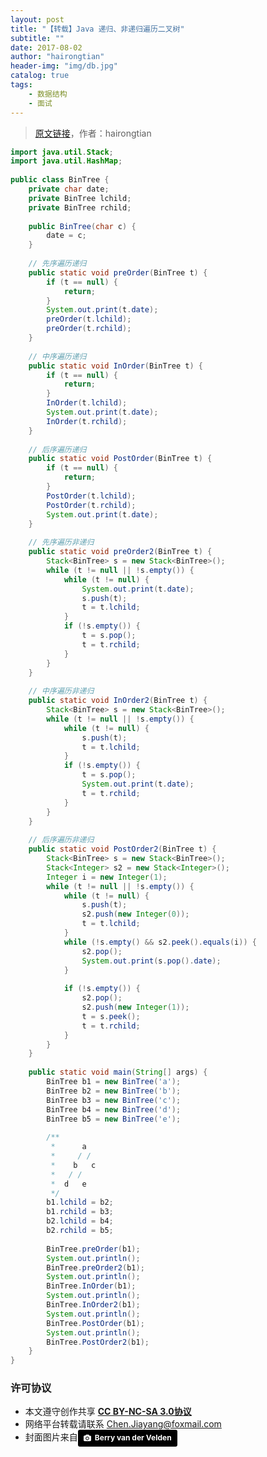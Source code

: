```yaml
---
layout: post
title: "【转载】Java 递归、非递归遍历二叉树"
subtitle: ""
date: 2017-08-02
author: "hairongtian"
header-img: "img/db.jpg"
catalog: true
tags: 
    - 数据结构
    - 面试
---
```


> [原文链接](http://blog.csdn.net/hairongtian/article/details/7930937)，作者：hairongtian

```java
import java.util.Stack;    
import java.util.HashMap;    
    
public class BinTree {    
    private char date;    
    private BinTree lchild;    
    private BinTree rchild;    
    
    public BinTree(char c) {    
        date = c;    
    }    
    
    // 先序遍历递归     
    public static void preOrder(BinTree t) {    
        if (t == null) {    
            return;    
        }    
        System.out.print(t.date);    
        preOrder(t.lchild);    
        preOrder(t.rchild);    
    }    
    
    // 中序遍历递归     
    public static void InOrder(BinTree t) {    
        if (t == null) {    
            return;    
        }    
        InOrder(t.lchild);    
        System.out.print(t.date);    
        InOrder(t.rchild);    
    }    
    
    // 后序遍历递归     
    public static void PostOrder(BinTree t) {    
        if (t == null) {    
            return;    
        }    
        PostOrder(t.lchild);    
        PostOrder(t.rchild);    
        System.out.print(t.date);    
    }    
    
    // 先序遍历非递归     
    public static void preOrder2(BinTree t) {    
        Stack<BinTree> s = new Stack<BinTree>();    
        while (t != null || !s.empty()) {    
            while (t != null) {    
                System.out.print(t.date);    
                s.push(t);    
                t = t.lchild;    
            }    
            if (!s.empty()) {    
                t = s.pop();    
                t = t.rchild;    
            }    
        }    
    }    
    
    // 中序遍历非递归     
    public static void InOrder2(BinTree t) {    
        Stack<BinTree> s = new Stack<BinTree>();    
        while (t != null || !s.empty()) {    
            while (t != null) {    
                s.push(t);    
                t = t.lchild;    
            }    
            if (!s.empty()) {    
                t = s.pop();    
                System.out.print(t.date);    
                t = t.rchild;    
            }    
        }    
    }    
    
    // 后序遍历非递归     
    public static void PostOrder2(BinTree t) {    
        Stack<BinTree> s = new Stack<BinTree>();    
        Stack<Integer> s2 = new Stack<Integer>();    
        Integer i = new Integer(1);    
        while (t != null || !s.empty()) {    
            while (t != null) {    
                s.push(t);    
                s2.push(new Integer(0));    
                t = t.lchild;    
            }    
            while (!s.empty() && s2.peek().equals(i)) {    
                s2.pop();    
                System.out.print(s.pop().date);    
            }    
    
            if (!s.empty()) {    
                s2.pop();    
                s2.push(new Integer(1));    
                t = s.peek();    
                t = t.rchild;    
            }    
        }    
    }    
    
    public static void main(String[] args) {    
        BinTree b1 = new BinTree('a');    
        BinTree b2 = new BinTree('b');    
        BinTree b3 = new BinTree('c');    
        BinTree b4 = new BinTree('d');    
        BinTree b5 = new BinTree('e');    
    
        /**  
         *      a   
         *     / /  
         *    b   c  
         *   / /  
         *  d   e  
         */    
        b1.lchild = b2;    
        b1.rchild = b3;    
        b2.lchild = b4;    
        b2.rchild = b5;    
    
        BinTree.preOrder(b1);    
        System.out.println();    
        BinTree.preOrder2(b1);    
        System.out.println();    
        BinTree.InOrder(b1);    
        System.out.println();    
        BinTree.InOrder2(b1);    
        System.out.println();    
        BinTree.PostOrder(b1);    
        System.out.println();    
        BinTree.PostOrder2(b1);    
    }    
}
```

### 许可协议
* 本文遵守创作共享 <a href="https://creativecommons.org/licenses/by-nc-sa/3.0/cn/" target="_blank"><b>CC BY-NC-SA 3.0协议</b></a>
* 网络平台转载请联系 Chen.Jiayang@foxmail.com
* 封面图片来自<a style="background-color:black;color:white;text-decoration:none;padding:4px 6px;font-family:-apple-system, BlinkMacSystemFont, &quot;San Francisco&quot;, &quot;Helvetica Neue&quot;, Helvetica, Ubuntu, Roboto, Noto, &quot;Segoe UI&quot;, Arial, sans-serif;font-size:12px;font-weight:bold;line-height:1.2;display:inline-block;border-radius:3px;" href="http://unsplash.com/@berry807?utm_medium=referral&amp;utm_campaign=photographer-credit&amp;utm_content=creditBadge" target="_blank" rel="noopener noreferrer" title="Download free do whatever you want high-resolution photos from Berry van der Velden"><span style="display:inline-block;padding:2px 3px;"><svg xmlns="http://www.w3.org/2000/svg" style="height:12px;width:auto;position:relative;vertical-align:middle;top:-1px;fill:white;" viewBox="0 0 32 32"><title></title><path d="M20.8 18.1c0 2.7-2.2 4.8-4.8 4.8s-4.8-2.1-4.8-4.8c0-2.7 2.2-4.8 4.8-4.8 2.7.1 4.8 2.2 4.8 4.8zm11.2-7.4v14.9c0 2.3-1.9 4.3-4.3 4.3h-23.4c-2.4 0-4.3-1.9-4.3-4.3v-15c0-2.3 1.9-4.3 4.3-4.3h3.7l.8-2.3c.4-1.1 1.7-2 2.9-2h8.6c1.2 0 2.5.9 2.9 2l.8 2.4h3.7c2.4 0 4.3 1.9 4.3 4.3zm-8.6 7.5c0-4.1-3.3-7.5-7.5-7.5-4.1 0-7.5 3.4-7.5 7.5s3.3 7.5 7.5 7.5c4.2-.1 7.5-3.4 7.5-7.5z"></path></svg></span><span style="display:inline-block;padding:2px 3px;">Berry van der Velden</span></a>